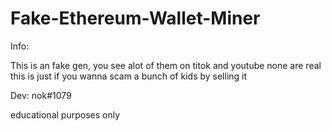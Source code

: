 # Fake-Ethereum-Wallet-Miner

Info:

This is an fake gen, you see alot of them on titok and youtube none are real this is just if you wanna scam a bunch of kids by selling it



Dev: nok#1079

educational purposes only
